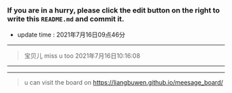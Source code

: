 ### If you are in a hurry, please click the edit button on the right to write this `README.md` and commit it.
* update time :   2021年7月16日09点46分
---
>宝贝儿   miss u too   2021年7月16日10:16:08   
>
---  
***
> u can visit the board on <https://liangbuwen.github.io/meesage_board/>    
